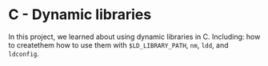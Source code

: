 # C - Dynamic libraries

In this project, we learned about using dynamic libraries in C.
Including:
	how to createthem
	how to use them with `$LD_LIBRARY_PATH`, `nm`, `ldd`, and `ldconfig`.
